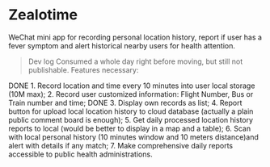 # Zealotime
WeChat mini app for recording personal location history, report if user has a fever symptom and alert historical nearby users for health attention.

> Dev log
Consumed a whole day right before moving, but still not publishable. Features necessary:


DONE 1. Record location and time every 10 minutes into user local storage (10M max);
2. Record user customized information: Flight Number, Bus or Train number and time;
DONE 3. Display own records as list;
4. Report button for upload local location history to cloud database (actually a plain public comment board is enough);
5. Get daily processed location history reports to local (would be better to display in a map and a table);
6. Scan with local personal history (10 minutes window and 10 meters distance)and alert with details if any match;
7. Make comprehensive daily reports accessible to public health administrations.

